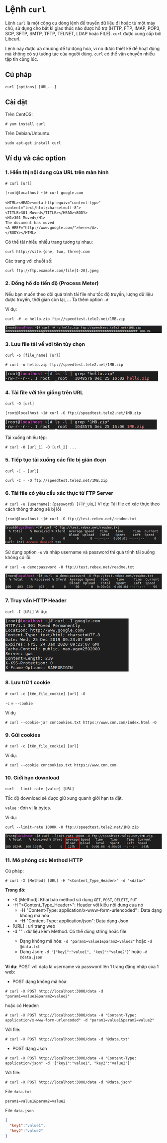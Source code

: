 # Lệnh `curl`

Lệnh `curl` là một công cụ dòng lệnh để truyền dữ liệu đi hoặc từ một máy chủ, sử dụng cho bất kì giao thức nào được hỗ trợ (HTTP, FTP, IMAP, POP3, SCP, SFTP, SMTP, TFTP, TELNET, LDAP hoặc FILE). `curl` được cung cấp bởi Libcurl.

Lệnh này được ưa chuộng để tự động hóa, vì nó được thiết kế để hoạt động mà không có sự tương tác của người dùng. `curl` có thể vận chuyển nhiều tập tin cùng lúc.

## Cú pháp
```
curl [options] [URL...]
```

## Cài đặt 
Trên CentOS:
```
# yum install curl
```

Trên Debian/Unbuntu:
```
sudo apt-get install curl
```

## Ví dụ và các option
### 1. Hiển thị nội dung của URL trên màn hình
`# curl [url]`
```
[root@localhost ~]# curl google.com

<HTML><HEAD><meta http-equiv="content-type" content="text/html;charset=utf-8">
<TITLE>301 Moved</TITLE></HEAD><BODY>
<H1>301 Moved</H1>
The document has moved
<A HREF="http://www.google.com/">here</A>.
</BODY></HTML>
```

Có thể tải nhiều nhiều trang tương tự nhau:
```
curl http://site.{one, two, three}.com
```

Các trang với chuỗi số:
```
curl ftp://ftp.example.com/file[1-20].jpeg
```

### 2. Đồng hồ đo tiến độ (Process Meter)
Nếu bạn muốn theo dõi quá trình tải file như tốc độ truyền, lượng dữ liệu được truyền, thời gian còn lại, ... Ta thêm option `-#`

Ví dụ:
```
curl -# -o hello.zip ftp://speedtest.tele2.net/1MB.zip
```
<img src = "..\images\Screenshot_4.png">

### 3. Lưu file tải về với tên tùy chọn
`curl -o [file_name] [url]`
```
# curl -o hello.zip ftp://speedtest.tele2.net/1MB.zip
```

<img src ="..\images\Screenshot_5.png">

### 4. Tải file với tên giống trên URL
`curl -O [url]`
```
[root@localhost ~]# curl -O ftp://speedtest.tele2.net/1MB.zip
```

<img src = "..\images\Screenshot_6.png">

Tải xuống nhiều tệp:
```
# curl -O [url_1] -O [url_2] ...
```

### 5. Tiếp tục tải xuống các file bị gián đoạn
`curl -C - [url]`
```
curl -C - -O ftp://speedtest.tele2.net/1MB.zip
```

### 6. Tải file có yêu cầu xác thực từ FTP Server
`# curl -u {username}:{password} [FTP_URL]`
Ví dụ: Tải file có xác thực theo cách thông thường sẽ bị lỗi
```
[root@localhost ~]# curl -O ftp://test.rebex.net/readme.txt
```
<img src = "..\images\Screenshot_7.png">

Sử dụng option `-u` và nhập username và password thì quá trình tải xuống không có lỗi.
```
# curl -u demo:password -O ftp://test.rebex.net/readme.txt
```
<img src ="..\images\Screenshot_8.png">

### 7. Truy vấn HTTP Header
`curl -I [URL]`
Ví dụ:

<img src="..\images\Screenshot_9.png">

### 8. Lưu trữ 1 cookie
`# curl -c [tên_file_cookie] [url] -O`

`-c` = `--cookie`

Ví dụ
```
# curl --cookie-jar cnncookies.txt https://www.cnn.com/index.html -O
```

### 9. Gửi cookies
`# curl -c [tên_file_cookie] [url]`

Ví dụ:
```
# curl --cookie cnncookies.txt https://www.cnn.com
```

### 10. Giới hạn download
`curl --limit-rate [value] [URL]`

Tốc độ download sẽ được giữ xung quanh giới hạn ta đặt.

`value` : đơn vị là bytes.

Ví dụ:
```
curl --limit-rate 1000K -O ftp://speedtest.tele2.net/1MB.zip
```

<img src = "..\images\Screenshot_10.png">

### 11. Mô phỏng các Method HTTP
Cú pháp:
```
# curl -X [Method] [URL] -H "<Content_Type_Header>" -d "<data>"
```

**Trong đó**: 
- -X [Method]: Khai báo method sử dụng `GET`, `POST`, `DELETE`, `PUT`
- -H "<Content_Type_Header>": Header với kiểu nội dung của nó
    - -H "Content-Type: application/x-www-form-urlencoded" : Data dạng không mã hóa
    - -H "Content-Type: application/json": Data dạng Json
- [URL] : url trang web
- -d "<data>" : dữ liệu kèm Method. Có thể dùng string hoặc file.
    - Dạng không mã hóa: `-d "param1=value1&param2=value2"` hoặc `-d @data.txt`
    - Dạng Json: `-d '{"key1":"value1", "key2":"value2"}`' hoặc `-d @data.json`

**Ví dụ**: POST với data là username và password lên 1 trang đăng nhập của 1 web:

- POST dạng không mã hóa:
```
# curl -X POST http://localhost:3000/data -d "param1=value1&param2=value2" 
```
hoặc có Header:
```
# curl -X POST http://localhost:3000/data -H "Content-Type: application/x-www-form-urlencoded" -d "param1=value1&param2=value2"  
```
Với file:
```
# curl -X POST http://localhost:3000/data -d "@data.txt" 
```

- POST dạng Json
```
# curl -X POST http://localhost:3000/data -H "Content-Type: application/json" -d '{"key1":"value1", "key2":"value2"}' 
```
Với file:
```
# curl -X POST http://localhost:3000/data -d "@data.json" 
```

File `data.txt`
```
param1=value1&param2=value2
```

File `data.json`
```json
{
  "key1":"value1",
  "key2":"value2"
}
```
